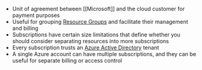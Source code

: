 - Unit of agreement between [[Microsoft]] and the cloud customer for payment purposes
- Useful for grouping [Resource Groups](Resource%20Groups.md) and facilitate their management and billing
- Subscriptions have certain size limitations that define whether you should consider separating resources into more subscriptions
- Every subscription trusts an [Azure Active Directory](Azure%20Active%20Directory) tenant
- A single Azure account can have multiple subscriptions, and they can be useful for separate billing or access control